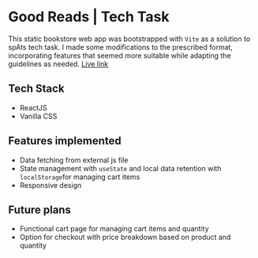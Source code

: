 # Good Reads | Tech Task

This static bookstore web app was bootstrapped with `Vite` as a solution to spAts tech task. I made some modifications to the prescribed format, incorporating features that seemed more suitable while adapting the guidelines as needed.
[Live link](https://good-reads-spats.netlify.app/)

## Tech Stack

 - ReactJS
 - Vanilla CSS

## Features implemented

 - Data fetching from external js file
 - State management with `useState` and local data retention with `localStorage`for managing cart items
 - Responsive design
 
## Future plans

 - Functional cart page for managing cart items and quantity
 - Option for checkout with price breakdown based on product and quantity
